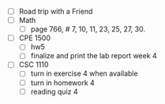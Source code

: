 - [ ] Road trip with a Friend
- [ ] Math
	- [ ] page 766, # 7, 10, 11, 23, 25, 27, 30.
- [ ] CPE 1500
	 - [ ] hw5
	 - [ ] finalize and print the lab report week 4
- [ ] CSC 1110
	- [ ] turn in exercise 4 when available
	- [ ] turn in homework 4
	- [ ] reading quiz 4